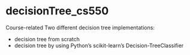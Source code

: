 # decisionTree_cs550

Course-related
Two different decision tree implementations:
- decision tree from scratch
- decision tree by using Python’s scikit-learn’s Decision-TreeClassifier
